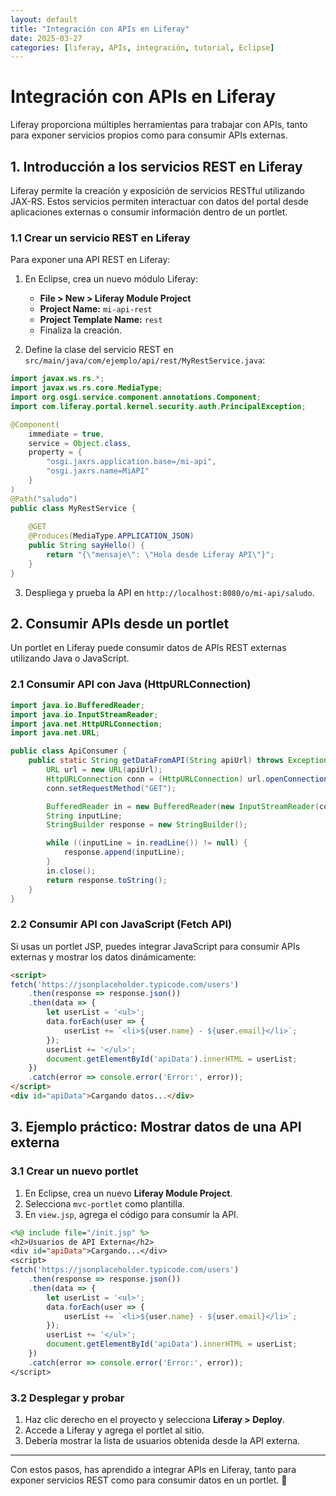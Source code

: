 ```yaml
---
layout: default
title: "Integración con APIs en Liferay"
date: 2025-03-27
categories: [liferay, APIs, integración, tutorial, Eclipse]
---
```


# Integración con APIs en Liferay

Liferay proporciona múltiples herramientas para trabajar con APIs, tanto para exponer servicios propios como para consumir APIs externas.

## **1. Introducción a los servicios REST en Liferay**

Liferay permite la creación y exposición de servicios RESTful utilizando JAX-RS. Estos servicios permiten interactuar con datos del portal desde aplicaciones externas o consumir información dentro de un portlet.

### **1.1 Crear un servicio REST en Liferay**

Para exponer una API REST en Liferay:

1. En Eclipse, crea un nuevo módulo Liferay:
   - **File > New > Liferay Module Project**
   - **Project Name:** `mi-api-rest`
   - **Project Template Name:** `rest`
   - Finaliza la creación.

2. Define la clase del servicio REST en `src/main/java/com/ejemplo/api/rest/MyRestService.java`:

```java
import javax.ws.rs.*;
import javax.ws.rs.core.MediaType;
import org.osgi.service.component.annotations.Component;
import com.liferay.portal.kernel.security.auth.PrincipalException;

@Component(
    immediate = true,
    service = Object.class,
    property = {
        "osgi.jaxrs.application.base=/mi-api",
        "osgi.jaxrs.name=MiAPI"
    }
)
@Path("saludo")
public class MyRestService {
    
    @GET
    @Produces(MediaType.APPLICATION_JSON)
    public String sayHello() {
        return "{\"mensaje\": \"Hola desde Liferay API\"}";
    }
}
```

3. Despliega y prueba la API en `http://localhost:8080/o/mi-api/saludo`.

## **2. Consumir APIs desde un portlet**

Un portlet en Liferay puede consumir datos de APIs REST externas utilizando Java o JavaScript.

### **2.1 Consumir API con Java (HttpURLConnection)**

```java
import java.io.BufferedReader;
import java.io.InputStreamReader;
import java.net.HttpURLConnection;
import java.net.URL;

public class ApiConsumer {
    public static String getDataFromAPI(String apiUrl) throws Exception {
        URL url = new URL(apiUrl);
        HttpURLConnection conn = (HttpURLConnection) url.openConnection();
        conn.setRequestMethod("GET");

        BufferedReader in = new BufferedReader(new InputStreamReader(conn.getInputStream()));
        String inputLine;
        StringBuilder response = new StringBuilder();

        while ((inputLine = in.readLine()) != null) {
            response.append(inputLine);
        }
        in.close();
        return response.toString();
    }
}
```

### **2.2 Consumir API con JavaScript (Fetch API)**

Si usas un portlet JSP, puedes integrar JavaScript para consumir APIs externas y mostrar los datos dinámicamente:

```html
<script>
fetch('https://jsonplaceholder.typicode.com/users')
    .then(response => response.json())
    .then(data => {
        let userList = '<ul>';
        data.forEach(user => {
            userList += `<li>${user.name} - ${user.email}</li>`;
        });
        userList += '</ul>';
        document.getElementById('apiData').innerHTML = userList;
    })
    .catch(error => console.error('Error:', error));
</script>
<div id="apiData">Cargando datos...</div>
```

## **3. Ejemplo práctico: Mostrar datos de una API externa**

### **3.1 Crear un nuevo portlet**
1. En Eclipse, crea un nuevo **Liferay Module Project**.
2. Selecciona `mvc-portlet` como plantilla.
3. En `view.jsp`, agrega el código para consumir la API.

```jsp
<%@ include file="/init.jsp" %>
<h2>Usuarios de API Externa</h2>
<div id="apiData">Cargando...</div>
<script>
fetch('https://jsonplaceholder.typicode.com/users')
    .then(response => response.json())
    .then(data => {
        let userList = '<ul>';
        data.forEach(user => {
            userList += `<li>${user.name} - ${user.email}</li>`;
        });
        userList += '</ul>';
        document.getElementById('apiData').innerHTML = userList;
    })
    .catch(error => console.error('Error:', error));
</script>
```

### **3.2 Desplegar y probar**
1. Haz clic derecho en el proyecto y selecciona **Liferay > Deploy**.
2. Accede a Liferay y agrega el portlet al sitio.
3. Debería mostrar la lista de usuarios obtenida desde la API externa.

---

Con estos pasos, has aprendido a integrar APIs en Liferay, tanto para exponer servicios REST como para consumir datos en un portlet. 🚀

